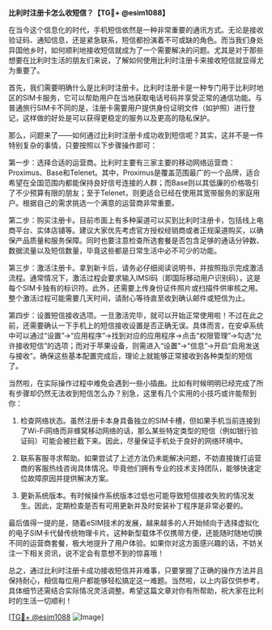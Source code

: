 **比利时注册卡怎么收短信？【TG💪+ @esim1088】**

在当今这个信息化的时代，手机短信依然是一种非常重要的通讯方式。无论是接收验证码、通知信息，还是紧急联系，短信都扮演着不可或缺的角色。而当我们身处异国他乡时，如何顺利地接收短信就成为了一个需要解决的问题。尤其是对于那些想要在比利时生活的朋友们来说，了解如何使用比利时注册卡来接收短信就显得尤为重要了。

首先，我们需要明确什么是比利时注册卡。比利时注册卡是一种专门用于比利时地区的SIM卡服务，它可以帮助用户在当地获取电话号码并享受正常的通信功能。与普通旅行SIM卡不同的是，注册卡需要用户提供身份证明文件（如护照）进行登记，这样做的好处是可以获得更稳定的服务以及更高的隐私保护。

那么，问题来了——如何通过比利时注册卡成功收到短信呢？其实，这并不是一件特别复杂的事情，只要按照以下步骤操作即可：

第一步：选择合适的运营商。比利时主要有三家主要的移动网络运营商：Proximus、Base和Telenet。其中，Proximus是覆盖范围最广的一个品牌，适合希望在全国范围内都能保持良好信号连接的人群；而Base则以其低廉的价格吸引了不少预算有限的朋友；至于Telenet，则更适合已经在使用其宽带服务的家庭用户。根据自己的需求挑选一个满意的运营商非常重要。

第二步：购买注册卡。目前市面上有多种渠道可以买到比利时注册卡，包括线上电商平台、实体店铺等。建议大家优先考虑官方授权经销商或者正规渠道购买，以确保产品质量和服务保障。同时也要注意检查所选套餐是否包含足够的通话分钟数、数据流量以及短信数量，毕竟这些都是日常生活中必不可少的功能。

第三步：激活注册卡。拿到新卡后，请务必仔细阅读说明书，并按照指示完成激活流程。通常情况下，激活过程会要求输入IMSI码（即国际移动用户识别码），这是每个SIM卡独有的标识符。此外，还需要上传身份证件照片或扫描件供审核之用。整个激活过程可能需要几天时间，请耐心等待直至收到确认邮件或短信为止。

第四步：设置短信接收选项。一旦激活完毕，就可以开始正常使用啦！不过在此之前，还需要确认一下手机上的短信接收设置是否正确无误。具体而言，在安卓系统中可以通过“设置”→“应用程序”→找到对应的应用程序→点击“权限管理”→勾选“允许接收短信”的选项；而对于苹果设备，则需进入“设置”→“信息”→开启“启用发送与接收”。确保这些基本配置完成后，理论上就能够正常接收到各种类型的短信了。

当然啦，在实际操作过程中难免会遇到一些小插曲。比如有时候明明已经完成了所有步骤却仍然无法收到短信怎么办？别急，这里有几个实用的小技巧或许能帮到你：

1. 检查网络状态。虽然注册卡本身具备独立的SIM卡槽，但如果手机当前连接到了Wi-Fi网络而非蜂窝移动网络的话，那么某些特定类型的短信（例如银行验证码）可能会被拦截下来。因此，尽量保证手机处于良好的网络环境中。
   
2. 联系客服寻求帮助。如果尝试了上述方法仍未能解决问题，不妨直接拨打运营商的客服热线咨询具体情况。毕竟他们拥有专业的技术支持团队，能够快速定位故障原因并提供解决方案。

3. 更新系统版本。有时候操作系统版本过低也可能导致短信接收失败的情况发生。因此，定期检查是否有可用更新并及时安装补丁程序是非常必要的。

最后值得一提的是，随着eSIM技术的发展，越来越多的人开始倾向于选择虚拟化的电子SIM卡代替传统物理卡片。这种新型载体不仅携带方便，还能随时随地切换不同的运营商套餐，极大地提升了用户体验。如果你对这方面感兴趣的话，不妨关注一下相关资讯，说不定会有意想不到的惊喜哦！

总之，通过比利时注册卡成功接收短信并非难事，只要掌握了正确的操作方法并且保持耐心，相信每位用户都能够轻松搞定这一难题。当然啦，以上内容仅供参考，具体细节还需结合实际情况灵活调整。希望这篇文章对你有所帮助，祝大家在比利时的生活一切顺利！

[[TG💪+ @esim1088](https://t.me/s/esim1088) ![Image](https://i.postimg.cc/4NQfJmqS/Snipaste-2025-05-13-00-14-12.png)]